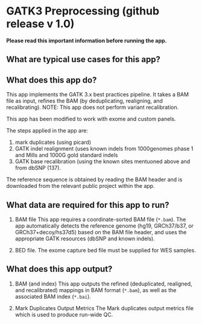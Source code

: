 # GATK3 Preprocessing (github release v 1.0)

**Please read this important information before running the app.**

## What are typical use cases for this app?





## What does this app do?

This app implements the GATK 3.x best practices pipeline. It takes a BAM file as input, refines the BAM (by deduplicating, realigning, and recalibrating). 
NOTE: This app does not perform variant recalibration.

This app has been modified to work with exome and custom panels.

The steps applied in the app are:
1. mark duplicates (using picard)
2. GATK indel realignment (uses known indels from 1000genomes phase 1 and Mills and 1000G gold standard indels
3. GATK base recalibration (using the known sites mentuoned above and from dbSNP (137).

The reference sequence is obtained by reading the BAM header and is downloaded from the relevant public project within the app.


## What data are required for this app to run?

1. BAM file 
This app requires a coordinate-sorted BAM file (`*.bam`). The app automatically detects the reference genome (hg19, GRCh37/b37, or GRCh37+decoy/hs37d5) based on the BAM file header, and uses the appropriate GATK resources (dbSNP and known indels).

2. BED file.
The exome capture bed file must be supplied for WES samples.


## What does this app output?
1. BAM (and index)
This app outputs the refined (deduplicated, realigned, and recalibrated) mappings in BAM format (`*.bam`), as well as the associated BAM index (`*.bai`).

2. Mark Duplicates Output Metrics 
The Mark duplicates output metrics file which is used to produce run-wide QC.
